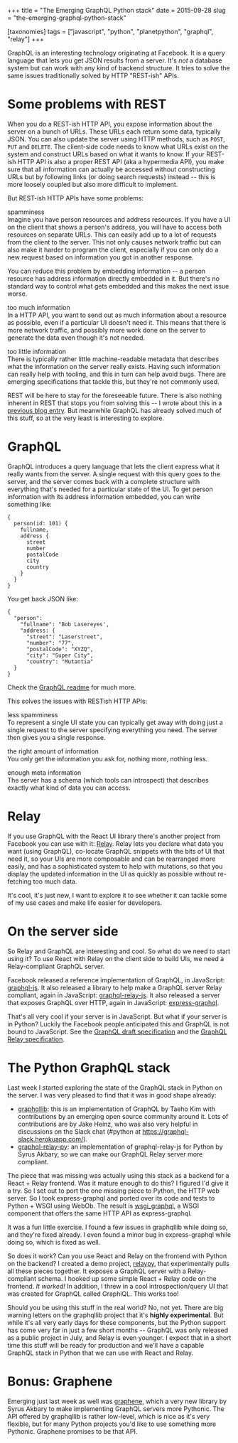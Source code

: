 +++
title = "The Emerging GraphQL Python stack"
date = 2015-09-28
slug = "the-emerging-graphql-python-stack"

[taxonomies]
tags = ["javascript", "python", "planetpython", "graphql", "relay"]
+++

GraphQL is an interesting technology originating at Facebook. It is a
query language that lets you get JSON results from a server. It's *not*
a database system but can work with any kind of backend structure. It
tries to solve the same issues traditionally solved by HTTP "REST-ish"
APIs.

# Some problems with REST

When you do a REST-ish HTTP API, you expose information about the server
on a bunch of URLs. These URLs each return some data, typically JSON.
You can also update the server using HTTP methods, such as `POST`, `PUT`
and `DELETE`. The client-side code needs to know what URLs exist on the
system and construct URLs based on what it wants to know. If your
REST-ish HTTP API is also a proper REST API (aka a hypermedia API), you
make sure that all information can actually be accessed without
constructing URLs but by following links (or doing search requests)
instead -- this is more loosely coupled but also more difficult to
implement.

But REST-ish HTTP APIs have some problems:

spamminess  
Imagine you have person resources and address resources. If you have a
UI on the client that shows a person's address, you will have to access
both resources on separate URLs. This can easily add up to a lot of
requests from the client to the server. This not only causes network
traffic but can also make it harder to program the client, especially if
you can only do a new request based on information you got in another
response.

You can reduce this problem by embedding information -- a person
resource has address information directly embedded in it. But there's no
standard way to control what gets embedded and this makes the next issue
worse.

too much information  
In a HTTP API, you want to send out as much information about a resource
as possible, even if a particular UI doesn't need it. This means that
there is more network traffic, and possibly more work done on the server
to generate the data even though it's not needed.

too little information  
There is typically rather little machine-readable metadata that
describes what the information on the server really exists. Having such
information can really help with tooling, and this in turn can help
avoid bugs. There are emerging specifications that tackle this, but
they're not commonly used.

REST will be here to stay for the foreseeable future. There is also
nothing inherent in REST that stops you from solving this -- I wrote
about this in a [previous blog
entry](http://blog.startifact.com/posts/graphql-and-rest.html). But
meanwhile GraphQL has already solved much of this stuff, so at the very
least is interesting to explore.

# GraphQL

GraphQL introduces a query language that lets the client express what it
really wants from the server. A single request with this query goes to
the server, and the server comes back with a complete structure with
everything that's needed for a particular state of the UI. To get person
information with its address information embedded, you can write
something like:

    {
      person(id: 101) {
        fullname,
        address {
          street
          number
          postalCode
          city
          country
        }
      }
    }

You get back JSON like:

    {
      "person":
        "fullname": "Bob Lasereyes',
        "address: {
          "street": "Laserstreet",
          "number": "77",
          "postalCode": "XYZQ",
          "city": "Super City",
          "country": "Mutantia"
      }
    }

Check the [GraphQL
readme](https://github.com/facebook/graphql/blob/master/README.md) for
much more.

This solves the issues with RESTish HTTP APIs:

less spamminess  
To represent a single UI state you can typically get away with doing
just a single request to the server specifying everything you need. The
server then gives you a single response.

the right amount of information  
You only get the information you ask for, nothing more, nothing less.

enough meta information  
The server has a schema (which tools can introspect) that describes
exactly what kind of data you can access.

# Relay

If you use GraphQL with the React UI library there's another project
from Facebook you can use with it:
[Relay](https://facebook.github.io/relay/). Relay lets you declare what
data you want (using GraphQL), co-locate GraphQL snippets with the bits
of UI that need it, so your UIs are more composable and can be
rearranged more easily, and has a sophisticated system to help with
mutations, so that you display the updated information in the UI as
quickly as possible without re-fetching too much data.

It's cool, it's just new, I want to explore it to see whether it can
tackle some of my use cases and make life easier for developers.

# On the server side

So Relay and GraphQL are interesting and cool. So what do we need to
start using it? To use React with Relay on the client side to build UIs,
we need a Relay-compliant GraphQL server.

Facebook released a reference implementation of GraphQL, in JavaScript:
[graphql-js](https://github.com/graphql/graphql-js). It also released a
library to help make a GraphQL server Relay compliant, again in
JavaScript:
[graphql-relay-js](https://github.com/graphql/graphql-relay-js). It also
released a server that exposes GraphQL over HTTP, again in JavaScript:
[express-graphql](https://github.com/graphql/express-graphql).

That's all very cool if your server is in JavaScript. But what if your
server is in Python? Luckily the Facebook people anticipated this and
GraphQL is not bound to JavaScript. See the [GraphQL draft
specification](https://facebook.github.io/graphql/) and the [GraphQL
Relay
specification](https://facebook.github.io/relay/docs/graphql-relay-specification.html).

# The Python GraphQL stack

Last week I started exploring the state of the GraphQL stack in Python
on the server. I was very pleased to find that it was in good shape
already:

- [graphqllib](https://github.com/dittos/graphqllib): this is an
  implementation of GraphQL by Taeho Kim with contributions by an
  emerging open source community around it. Lots of contributions are by
  Jake Heinz, who was also very helpful in discussions on the Slack chat
  (<span class="title-ref">\#python</span> at
  <https://graphql-slack.herokuapp.com/>).
- [graphql-relay-py](https://github.com/syrusakbary/graphql-relay-py):
  an implementation of <span class="title-ref">graphql-relay-js</span>
  for Python by Syrus Akbary, so we can make our GraphQL Relay server
  more compliant.

The piece that was missing was actually using this stack as a backend
for a React + Relay frontend. Was it mature enough to do this? I figured
I'd give it a try. So I set out to port the one missing piece to Python,
the HTTP web server. So I took
<span class="title-ref">express-graphql</span> and ported over its code
and tests to Python + WSGI using WebOb. The result is
[wsgi_graphql](https://github.com/faassen/wsgi_graphql), a WSGI
component that offers the same HTTP API as
<span class="title-ref">express-graphql</span>.

It was a fun little exercise. I found a few issues in
<span class="title-ref">graphqllib</span> while doing so, and they're
fixed already. I even found a minor bug in
<span class="title-ref">express-graphql</span> while doing so, which is
fixed as well.

So does it work? Can you use React and Relay on the frontend with Python
on the backend? I created a demo project,
[relaypy](https://github.com/faassen/relaypy), that experimentally pulls
all these pieces together. It exposes a GraphQL server with a
Relay-compliant schema. I hooked up some simple React + Relay code on
the frontend. *It worked!* In addition, I threw in a cool
introspection/query UI that was created for GraphQL called
<span class="title-ref">GraphiQL</span>. This works too!

Should you be using this stuff in the real world? No, not yet. There are
big warning letters on the graphqllib project that it's **highly
experimental**. But while it's all very early days for these components,
but the Python support has come very far in just a few short months --
GraphQL was only released as a public project in July, and Relay is even
younger. I expect that in a short time this stuff will be ready for
production and we'll have a capable GraphQL stack in Python that we can
use with React and Relay.

# Bonus: Graphene

Emerging just last week as well was
[graphene](https://github.com/syrusakbary/graphene), which a very new
library by Syrus Akbary to make implementing GraphQL servers more
Pythonic. The API offered by <span class="title-ref">graphqllib</span>
is rather low-level, which is nice as it's very flexible, but for many
Python projects you'd like to use something more Pythonic. Graphene
promises to be that API.
